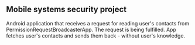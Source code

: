 ## Mobile systems security project
Android application that receives a request for reading user's contacts from PermissionRequestBroadcasterApp. The request is being fulfilled. App fetches user's contacts and sends them back - without user's knowledge.
